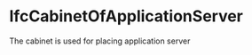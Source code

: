 IfcCabinetOfApplicationServer
=============================
The cabinet is used for placing application server


